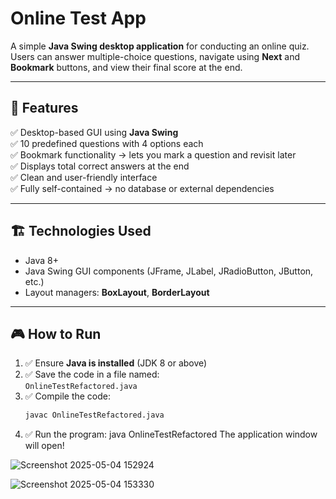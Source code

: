 

# Online Test App

A simple **Java Swing desktop application** for conducting an online quiz.  
Users can answer multiple-choice questions, navigate using **Next** and **Bookmark** buttons, and view their final score at the end.

---

## 🚀 Features

✅ Desktop-based GUI using **Java Swing**  
✅ 10 predefined questions with 4 options each  
✅ Bookmark functionality → lets you mark a question and revisit later  
✅ Displays total correct answers at the end  
✅ Clean and user-friendly interface  
✅ Fully self-contained → no database or external dependencies

---

## 🏗️ **Technologies Used**

- Java 8+
- Java Swing GUI components (JFrame, JLabel, JRadioButton, JButton, etc.)
- Layout managers: **BoxLayout**, **BorderLayout**

---

## 🎮 **How to Run**

1. ✅ Ensure **Java is installed** (JDK 8 or above)
2. ✅ Save the code in a file named:  
   `OnlineTestRefactored.java`
3. ✅ Compile the code:
   ```bash
   javac OnlineTestRefactored.java


4. ✅ Run the program:
      java OnlineTestRefactored
The application window will open!


![Screenshot 2025-05-04 152924](https://github.com/user-attachments/assets/b984d3f9-07e3-46b4-9177-abd2462d7467)

![Screenshot 2025-05-04 153330](https://github.com/user-attachments/assets/514af005-efbe-4954-87c0-c4ee33d1b047)
